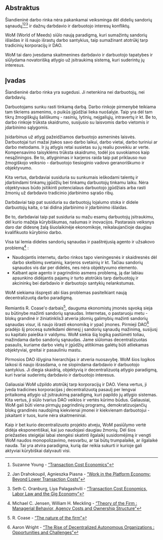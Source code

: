 

## Abstraktus

Šiandieninė darbo rinka nėra pakankamai veiksminga dėl didelių sandorių sąnaudų[^1][^2][^3] ir dažnų darbdavio ir darbuotojo interesų konfliktų.

WoM (World of Meeds) siūlo naują paradigmą, kuri sumažintų sandorių išlaidas ir iš naujo išrastų darbo santykius, taip sumažinant atotrūkį tarp tradicinių korporacijų ir DAO.

WoM tai daro įvesdama skaitmenines darbdavio ir darbuotojo tapatybes ir siūlydama novatorišką atlygio už įsitraukimą sistemą, kuri suderintų jų interesus.

## Įvadas

Šiandieninė darbo rinka yra sugedusi. Ji netenkina nei darbuotojų, nei darbdavių.

Darbuotojams sunku rasti tinkamą darbą. Darbo rinkoje pirmenybė teikiama tam tikriems asmenims, o puikūs įgūdžiai lieka nuošalyje. Taip yra dėl tam tikrų žmogiškųjų šališkumų - rasinių, lytinių, neįgaliųjų, intravertų ir kt. Be to, darbo rinkoje trūksta skaidrumo, susijusio su laisvomis darbo vietomis ir įdarbinimo sąlygomis.

Įsidarbinus už atlygį pažeidžiamos darbuotojo asmeninės laisvės. Darbuotojai turi mažai įtakos savo darbo laikui, darbo vietai, darbo turiniui ar darbo metodams. Ir jų atlygis retai susietas su jų realiu poveikiu ar verte. Kompensavimo taisyklėms trūksta skaidrumo, todėl jos suvokiamos kaip nesąžiningos. Be to, atlyginimas ir karjeros raida taip pat priklauso nuo žmogiškojo veiksnio - darbuotojo tiesioginio vadovo geranoriškumo ir objektyvumo.

Kita vertus, darbdaviai susiduria su sunkumais ieškodami talentų ir įdarbindami tinkamų įgūdžių bei tinkamų darbuotojų tinkamu laiku. Nėra objektyvaus būdo įsitikinti potencialaus darbuotojo įgūdžiais arba rasti žmonių už darbdavio tradicinio įdarbinimo sąrašo ribų.

Darbdaviai taip pat susiduria su darbuotojų lojalumo stoka ir didele darbuotojų kaita, o tai didina įdarbinimo ir įdarbinimo išlaidas.

Be to, darbdaviai taip pat susiduria su mažu esamų darbuotojų įsitraukimu, dėl kurio mažėja kūrybiškumas, našumas ir inovacijos. Pastarasis veiksnys daro dar didesnę žalą šiuolaikinėje ekonomikoje, reikalaujančioje daugiau kvalifikuoto kūrybinio darbo.

Visa tai lemia dideles sandorių sąnaudas ir paaštrėjusią agento ir užsakovo problemą[^4] :

- Naudojantis internetu, darbo rinkos tapo vieningesnės ir skaidresnės dėl darbo skelbimų svetainių, karjeros svetainių ir kt. Tačiau sandorių sąnaudos vis dar per didelės, nes nėra objektyvumo elemento.
- Kalbant apie agento ir pagrindinio asmens problemą, ją dar labiau apsunkino didėjantis pajamų ir turto atotrūkis tarp darbuotojų ir akcininkų bei darbdavio ir darbuotojo santykių nelankstumas.

WoM siekiama išspręsti abi šias problemas pasitelkiant naują decentralizuotą darbo paradigmą.

Remiantis R. Coase'o darbais[^5], dauguma ekonomistų įmonės sąvoką sieja su būtinybe mažinti sandorių sąnaudas. Internetas, o pastaruoju metu - blokų grandinė ir žiniatinklis3 atveria įdomių galimybių mažinti sandorių sąnaudas visur, iš naujo išrasti ekonomiką ir ypač įmones. Pirmieji DAO[^6] pradėjo šį procesą sutelkdami dėmesį į sandorių sąnaudų mažinimą, susijusį su kapitalo paieška ir valdymu. WoM siekia šią logiką pastūmėti toliau, mažindama darbo sandorių sąnaudas. Jame siūlomas decentralizuotas pasaulis, kuriame darbo vietų ir įgūdžių atitikimas galėtų būti atliekamas objektyviai, greitai ir pasauliniu mastu.

Pirmosios DAO išlygina hierarchijas ir atveria nuosavybę. WoM šios logikos laikosi iš naujo išrasdama, o ne slopindama darbdavio ir darbuotojo santykius. Ji diegia skaidrią, objektyvią ir decentralizuotą atlygio paradigmą, kuri tvariai suderintų darbdavio ir darbuotojo interesus.

Galiausiai WoM užpildo atotrūkį tarp korporacijų ir DAO. Viena vertus, ji įveda tradicines korporacijas į decentralizuotą pasaulį per lengvai pritaikomą atlygio už įsitraukimą paradigmą, kuri papildo jų atlygio sistemas. Kita vertus, ji siūlo tvarius DAO veiklos ir vertės kūrimo būdus. Galiausiai, WoM gali būti viena pirmųjų pagrindinių programų, demokratizuojančių blokų grandinės naudojimą kiekvienai įmonei ir kiekvienam darbuotojui - įskaitant ir tuos, kurie nėra skaitmeniniai.

Kaip ir bet kurio decentralizuoto projekto atveju, WoM pasiūlymo vertė didėja eksponentiškai, kai juo naudojasi daugiau žmonių. Dėl šios priežasties steigėjai labai stengėsi skatinti ilgalaikį susidomėjimą ir vengti WoM naudos monopolizavimo, nesvarbu, ar tai būtų trumpalaikė, ar ilgalaikė nauda. Tai yra atvira paradigma, kurią dar reikia sukurti ir kurioje gali aktyviai kūrybiškai dalyvauti visi.


[^1]: Suzanne Young - [“Transaction Cost Economics”](https://www.academia.edu/24703426/Transaction_Cost_Economics)
[^2]: Jan Drahokoupil, Agnieszka Piasna - [“Work in the Platform Economy: Beyond Lower Transaction Costs”](https://www.intereconomics.eu/contents/year/2017/number/6/article/work-in-the-platform-economy-beyond-lower-transaction-costs.html)
[^3]: Seth C. Oranburg, Liya Palagashvili - [“Transaction Cost Economics, Labor Law and the Gig Economy”](https://dsc.duq.edu/cgi/viewcontent.cgi?article=1115&context=law-faculty-scholarship)
[^4]: Michael C. Jensen, William H. Meckling - [“Theory of the Firm : Managerial Behavior, Agency Costs and Ownership Structure”](https://www.sfu.ca/~wainwrig/Econ400/jensen-meckling.pdf)
[^5]: R. Coase - [“The nature of the firm”](http://econdse.org/wp-content/uploads/2014/09/firm-coase.pdf)
[^6]: Aaron Wright - [“The Rise of Decentralized Autonomous Organizations : Opportunities and Challenges”](https://stanford-jblp.pubpub.org/pub/rise-of-daos/release/1)

